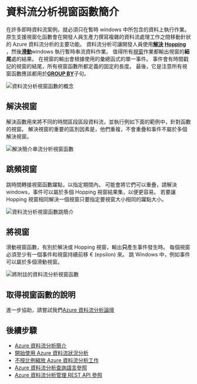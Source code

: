 <properties
    pageTitle="資料流分析視窗函數簡介 |Microsoft Azure"
    description="深入了解資料流分析 （解決跳、 滑動） 的三個視窗函數。"
    keywords="解決視窗中，將 [視窗] 跳視窗"
    documentationCenter=""
    services="stream-analytics"
    authors="jeffstokes72"
    manager="jhubbard"
    editor="cgronlun"
/>

<tags
    ms.service="stream-analytics"
    ms.devlang="na"
    ms.topic="article"
    ms.tgt_pltfrm="na"
    ms.workload="data-services"
    ms.date="09/26/2016"
    ms.author="jeffstok"
/>


# <a name="introduction-to-stream-analytics-window-functions"></a>資料流分析視窗函數簡介

在許多即時資料流案例，就必須只在暫時 windows 中所包含的資料上執行作業。 原生支援視窗化函數會在開發人員生產力撰寫複雜的資料流處理工作之間移動針狀的 Azure 資料流分析的主要功能。 資料流分析可讓開發人員使用[**解決**](https://msdn.microsoft.com/library/dn835055.aspx) [**Hopping**](https://msdn.microsoft.com/library/dn835041.aspx) ，然後[**滑動**](https://msdn.microsoft.com/library/dn835051.aspx)windows 執行暫時串流資料作業。 值得所有[視窗](https://msdn.microsoft.com/library/dn835019.aspx)作業都輸出視窗的**結尾**處的結果。 在視窗的輸出會根據使用的彙總函式的單一事件。 事件會有時間戳記的視窗的結尾，所有視窗函數所都定義的固定的長度。 最後，它是注意所有視窗函數應該都用於[**GROUP BY**](https://msdn.microsoft.com/library/dn835023.aspx)子句。

![資料流分析視窗函數的概念](media/stream-analytics-window-functions/stream-analytics-window-functions-conceptual.png)

## <a name="tumbling-window"></a>解決視窗

解決函數用來將不同的時間區段區段資料流，並執行例如下面的範例中，針對函數的視窗。 解決視窗的重要的區別因素是，他們重複，不會重疊和事件不屬於多個解決視窗。

![解決簡介串流分析視窗函數](media/stream-analytics-window-functions/stream-analytics-window-functions-tumbling-intro.png)

## <a name="hopping-window"></a>跳頻視窗

跳時間轉接視窗函數躍點，以指定期間內。 可能會將它們可以重疊，請解決 windows，事件可以屬於多個 Hopping 視窗結果集，以便更容易。 若要讓 Hopping 視窗相同解決一個視窗只要指定要視窗大小相同的躍點大小。 

![資料流分析視窗函數跳簡介](media/stream-analytics-window-functions/stream-analytics-window-functions-hopping-intro.png)

## <a name="sliding-window"></a>將視窗

滑動視窗函數，有別於解決或 Hopping 視窗，輸出**只**產生事件發生時。 每個視窗必須至少有一個事件和視窗持續前移 € (epsilon) 來。 跳 Windows 中，例如事件可以屬於多個滑動視窗。

![將附註的資料流分析視窗函數](media/stream-analytics-window-functions/stream-analytics-window-functions-sliding-intro.png)

## <a name="getting-help-with-window-functions"></a>取得視窗函數的說明

進一步協助，請嘗試我們[Azure 資料流分析論壇](https://social.msdn.microsoft.com/Forums/en-US/home?forum=AzureStreamAnalytics)

## <a name="next-steps"></a>後續步驟

- [Azure 資料流分析簡介](stream-analytics-introduction.md)
- [開始使用 Azure 資料流狀況分析](stream-analytics-get-started.md)
- [不按比例縮放 Azure 資料流分析工作](stream-analytics-scale-jobs.md)
- [Azure 資料流分析查詢語言參照](https://msdn.microsoft.com/library/azure/dn834998.aspx)
- [Azure 資料流分析管理 REST API 參照](https://msdn.microsoft.com/library/azure/dn835031.aspx)
